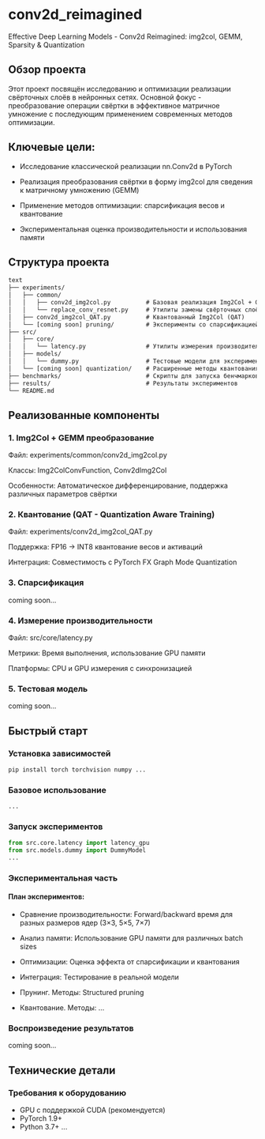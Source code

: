 # conv2d_reimagined
Effective Deep Learning Models - Conv2d Reimagined: img2col, GEMM, Sparsity &amp; Quantization

## Обзор проекта
Этот проект посвящён исследованию и оптимизации реализации свёрточных слоёв в нейронных сетях. Основной фокус - преобразование операции свёртки в эффективное матричное умножение с последующим применением современных методов оптимизации.

## Ключевые цели:
* Исследование классической реализации nn.Conv2d в PyTorch

* Реализация преобразования свёртки в форму img2col для сведения к матричному умножению (GEMM)

* Применение методов оптимизации: спарсификация весов и квантование

* Экспериментальная оценка производительности и использования памяти

## Структура проекта
```txt
text
├── experiments/
│   ├── common/
│   │   ├── conv2d_img2col.py          # Базовая реализация Img2Col + GEMM
│   │   └── replace_conv_resnet.py     # Утилиты замены свёрточных слоёв
│   ├── conv2d_img2col_QAT.py          # Квантованный Img2Col (QAT)
│   └── [coming soon] pruning/         # Эксперименты со спарсификацией
├── src/
│   ├── core/
│   │   └── latency.py                 # Утилиты измерения производительности
│   ├── models/
│   │   └── dummy.py                   # Тестовые модели для экспериментов
│   └── [coming soon] quantization/    # Расширенные методы квантования
├── benchmarks/                        # Скрипты для запуска бенчмарков
├── results/                           # Результаты экспериментов
└── README.md
```
## Реализованные компоненты
### 1. Img2Col + GEMM преобразование
Файл: experiments/common/conv2d_img2col.py

Классы: Img2ColConvFunction, Conv2dImg2Col

Особенности: Автоматическое дифференцирование, поддержка различных параметров свёртки

### 2. Квантование (QAT - Quantization Aware Training)
Файл: experiments/conv2d_img2col_QAT.py

Поддержка: FP16 → INT8 квантование весов и активаций

Интеграция: Совместимость с PyTorch FX Graph Mode Quantization

### 3. Спарсификация

coming soon...

### 4. Измерение производительности
Файл: src/core/latency.py

Метрики: Время выполнения, использование GPU памяти

Платформы: CPU и GPU измерения с синхронизацией

### 5. Тестовая модель

coming soon...

## Быстрый старт
### Установка зависимостей
```bash
pip install torch torchvision numpy ...
```
### Базовое использование
```python
...
```
### Запуск экспериментов
```python
from src.core.latency import latency_gpu
from src.models.dummy import DummyModel
...
```
### Экспериментальная часть
#### План экспериментов:

* Сравнение производительности: Forward/backward время для разных размеров ядер (3×3, 5×5, 7×7)

* Анализ памяти: Использование GPU памяти для различных batch sizes

* Оптимизации: Оценка эффекта от спарсификации и квантования

* Интеграция: Тестирование в реальной модели

* Прунинг. Методы: Structured pruning
* Квантование. Методы: ... 

### Воспроизведение результатов

coming soon...

## Технические детали
### Требования к оборудованию
* GPU с поддержкой CUDA (рекомендуется)
* PyTorch 1.9+
* Python 3.7+
...

